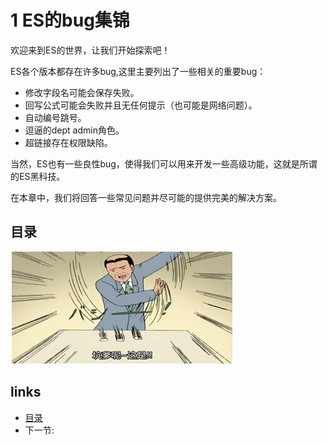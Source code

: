 # 1 ES的bug集锦

欢迎来到ES的世界，让我们开始探索吧！

ES各个版本都存在许多bug,这里主要列出了一些相关的重要bug：

- 修改字段名可能会保存失败。
- 回写公式可能会失败并且无任何提示（也可能是网络问题）。
- 自动编号跳号。
- 逗逼的dept admin角色。
- 超链接存在权限缺陷。

当然，ES也有一些良性bug，使得我们可以用来开发一些高级功能，这就是所谓的ES黑科技。

在本章中，我们将回答一些常见问题并尽可能的提供完美的解决方案。

## 目录
  
![](images/bug.jpg?raw=true)

## links
  * [目录](<preface.md>)
  * 下一节: [](<01.1.md>)
